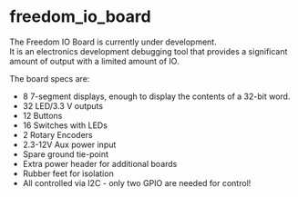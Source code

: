 # freedom_io_board

The Freedom IO Board is currently under development.  
It is an electronics development debugging tool that provides a significant
amount of output with a limited amount of IO.


The board specs are:
 - 8 7-segment displays, enough to display the contents of a 32-bit word.
 - 32 LED/3.3 V outputs
 - 12 Buttons
 - 16 Switches with LEDs
 - 2 Rotary Encoders
 - 2.3-12V Aux power input
 - Spare ground tie-point
 - Extra power header for additional boards
 - Rubber feet for isolation
 - All controlled via I2C - only two GPIO are needed for control!

